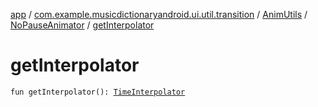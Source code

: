 [app](../../../index.md) / [com.example.musicdictionaryandroid.ui.util.transition](../../index.md) / [AnimUtils](../index.md) / [NoPauseAnimator](index.md) / [getInterpolator](./get-interpolator.md)

# getInterpolator

`fun getInterpolator(): `[`TimeInterpolator`](https://developer.android.com/reference/android/animation/TimeInterpolator.html)